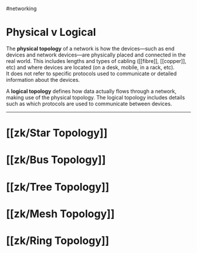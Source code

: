 #networking 

# Physical v Logical
The **physical topology** of a network is how the devices—such as end devices and network devices—are physically placed and connected in the real world. This includes lengths and types of cabling ([[fibre]], [[copper]], etc) and where devices are located (on a desk, mobile, in a rack, etc).  
It does not refer to specific protocols used to communicate or detailed information about the devices.

A **logical topology** defines how data actually flows through a network, making use of the physical topology. The logical topology includes details such as which protocols are used to communicate between devices.

---

# [[zk/Star Topology]]

# [[zk/Bus Topology]]

# [[zk/Tree Topology]]

# [[zk/Mesh Topology]]

# [[zk/Ring Topology]]